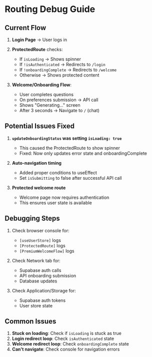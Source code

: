 # Routing Debug Guide

## Current Flow

1. **Login Page** → User logs in
2. **ProtectedRoute** checks:
   - If `isLoading` → Shows spinner
   - If `!isAuthenticated` → Redirects to `/login`
   - If `!onboardingComplete` → Redirects to `/welcome`
   - Otherwise → Shows protected content

3. **Welcome/Onboarding Flow**:
   - User completes questions
   - On preferences submission → API call
   - Shows "Generating..." screen
   - After 3 seconds → Navigate to `/` (chat)

## Potential Issues Fixed

1. **`updateOnboardingStatus` was setting `isLoading: true`** 
   - This caused the ProtectedRoute to show spinner
   - Fixed: Now only updates error state and onboardingComplete

2. **Auto-navigation timing**
   - Added proper conditions to useEffect
   - Set `isSubmitting` to false after successful API call

3. **Protected welcome route**
   - Welcome page now requires authentication
   - This ensures user state is available

## Debugging Steps

1. Check browser console for:
   - `[useUserStore]` logs
   - `[ProtectedRoute]` logs
   - `[PremiumWelcomeFlow]` logs

2. Check Network tab for:
   - Supabase auth calls
   - API onboarding submission
   - Database updates

3. Check Application/Storage for:
   - Supabase auth tokens
   - User store state

## Common Issues

1. **Stuck on loading**: Check if `isLoading` is stuck as true
2. **Login redirect loop**: Check `isAuthenticated` state
3. **Welcome redirect loop**: Check `onboardingComplete` state
4. **Can't navigate**: Check console for navigation errors